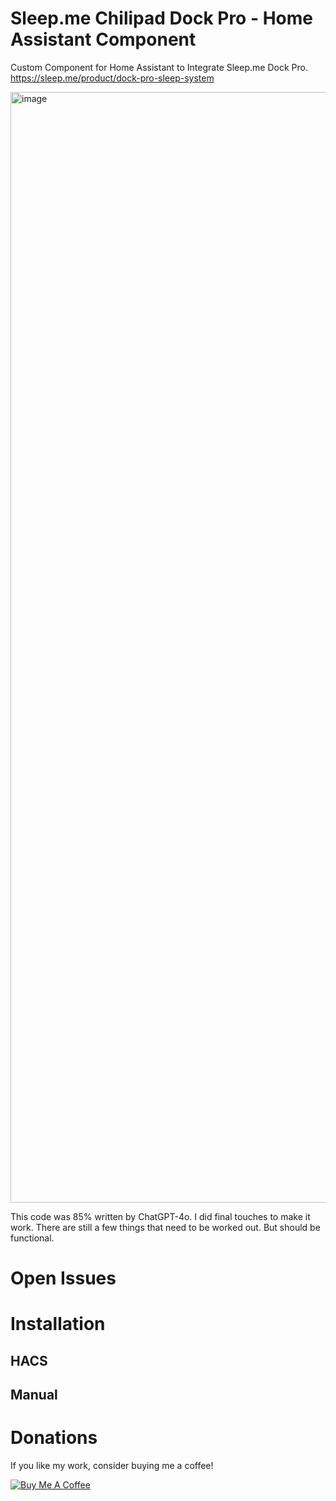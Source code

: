 # Sleep.me Chilipad Dock Pro - Home Assistant Component
Custom Component for Home Assistant to Integrate Sleep.me Dock Pro.
https://sleep.me/product/dock-pro-sleep-system

<img width="1777" alt="image" src="https://github.com/user-attachments/assets/bdccba88-2a44-479e-bee3-3d6d88049501">

This code was 85% written by ChatGPT-4o.  I did final touches to make it work.  There are still a few things that need to be worked out.  But should be functional.

# Open Issues

# Installation
## HACS

## Manual

# Donations

If you like my work, consider buying me a coffee!

[![Buy Me A Coffee](https://img.buymeacoffee.com/button-api/?text=Buy%20me%20a%20coffee&emoji=&slug=dresslerc&button_colour=FFDD00&font_colour=000000&font_family=Cookie&outline_colour=000000&coffee_colour=ffffff)](https://www.buymeacoffee.com/dresslerc)


